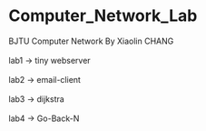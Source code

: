 # Computer_Network_Lab
BJTU Computer Network By Xiaolin CHANG<br />
<br />lab1 -> tiny webserver<br />
<br />lab2 -> email-client<br />
<br />lab3 -> dijkstra<br />
<br />lab4 -> Go-Back-N<br />
